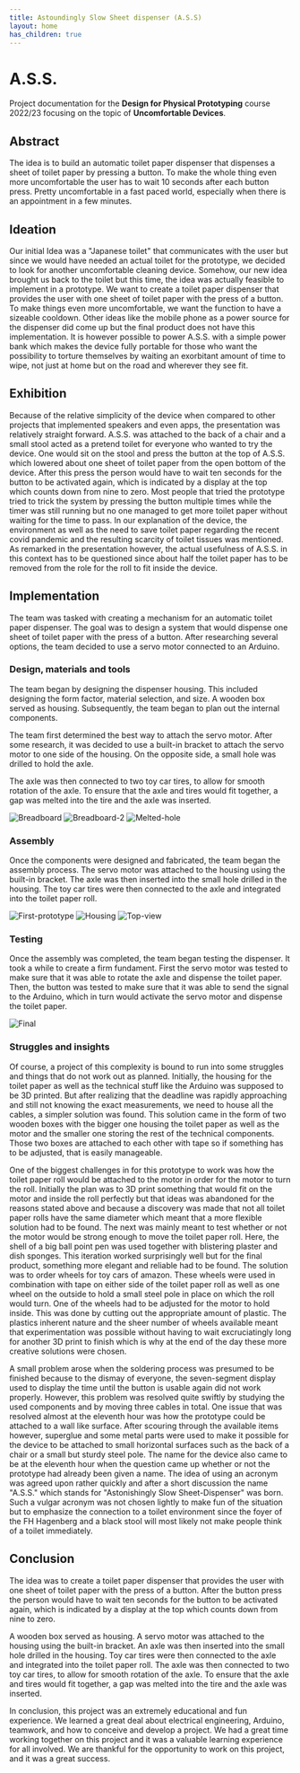 ```yaml
---
title: Astoundingly Slow Sheet dispenser (A.S.S)
layout: home
has_children: true
---
```


# A.S.S.

Project documentation for the **Design for Physical Prototyping** course 2022/23 focusing on the topic of **Uncomfortable Devices**.

## Abstract
The idea is to build an automatic toilet paper dispenser that dispenses a sheet of toilet paper by pressing a button. To make the whole thing even more uncomfortable the user has to wait 10 seconds after each button press. Pretty uncomfortable in a fast paced world, especially when there is an appointment in a few minutes.

## Ideation
Our initial Idea was a "Japanese toilet" that communicates with the user but since we would have needed an actual toilet for the prototype, we decided to look for another uncomfortable cleaning device. Somehow, our new idea brought us back to the toilet but this time, the idea was actually feasible to implement in a prototype. We want to create a toilet paper dispenser that provides the user with one sheet of toilet paper with the press of a button. To make things even more uncomfortable, we want the function to have a sizeable cooldown. Other ideas like the mobile phone as a power source for the dispenser did come up but the final product does not have this implementation. It is however possible to power A.S.S. with a simple power bank which makes the device fully portable for those who want the possibility to torture themselves by waiting an exorbitant amount of time to wipe, not just at home but on the road and wherever they see fit.

## Exhibition
Because of the relative simplicity of the device when compared to other projects that implemented speakers and even apps, the presentation was relatively straight forward. A.S.S. was attached to the back of a chair and a small stool acted as a pretend toilet for everyone who wanted to try the device. One would sit on the stool and press the button at the top of A.S.S. which lowered about one sheet of toilet paper from the open bottom of the device. After this press the person would have to wait ten seconds for the button to be activated again, which is indicated by a display at the top which counts down from nine to zero. Most people that tried the prototype tried to trick the system by pressing the button multiple times while the timer was still running but no one managed to get more toilet paper without waiting for the time to pass. In our explanation of the device, the environment as well as the need to save toilet paper regarding the recent covid pandemic and the resulting scarcity of toilet tissues was mentioned. As remarked in the presentation however, the actual usefulness of A.S.S. in this context has to be questioned since about half the toilet paper has to be removed from the role for the roll to fit inside the device.

## Implementation

The team was tasked with creating a mechanism for an automatic toilet paper dispenser. The goal was to design a system that would dispense one sheet of toilet paper with the press of a button. After researching several options, the team decided to use a servo motor connected to an Arduino.

### Design, materials and tools
The team began by designing the dispenser housing. This included designing the form factor, material selection, and size. A wooden box served as housing. Subsequently, the team began to plan out the internal components.

The team first determined the best way to attach the servo motor. After some research, it was decided to use a built-in bracket to attach the servo motor to one side of the housing. On the opposite side, a small hole was drilled to hold the axle.

The axle was then connected to two toy car tires, to allow for smooth rotation of the axle. To ensure that the axle and tires would fit together, a gap was melted into the tire and the axle was inserted.

![Breadboard](assets/cables.jpeg)
![Breadboard-2](assets/breadboard.jpeg)
![Melted-hole](assets/hole.jpeg)


### Assembly
Once the components were designed and fabricated, the team began the assembly process. The servo motor was attached to the housing using the built-in bracket. The axle was then inserted into the small hole drilled in the housing. The toy car tires were then connected to the axle and integrated into the toilet paper roll.

![First-prototype](assets/first_prototype.jpeg)
![Housing](assets/housing.jpeg)
![Top-view](assets/top_view.png)

### Testing
Once the assembly was completed, the team began testing the dispenser. It took a while to create a firm fundament. First the servo motor was tested to make sure that it was able to rotate the axle and dispense the toilet paper. Then, the button was tested to make sure that it was able to send the signal to the Arduino, which in turn would activate the servo motor and dispense the toilet paper. 

![Final](assets/main.png)

### Struggles and insights

Of course, a project of this complexity is bound to run into some struggles and things that do not work out as planned. Initially, the housing for the toilet paper as well as the technical stuff like the Arduino was supposed to be 3D printed. But after realizing that the deadline was rapidly approaching and still not knowing the exact measurements, we need to house all the cables, a simpler solution was found. This solution came in the form of two wooden boxes with the bigger one housing the toilet paper as well as the motor and the smaller one storing the rest of the technical components. Those two boxes are attached to each other with tape so if something has to be adjusted, that is easily manageable. 

One of the biggest challenges in for this prototype to work was how the toilet paper roll would be attached to the motor in order for the motor to turn the roll. Initially the plan was to 3D print something that would fit on the motor and inside the roll perfectly but that ideas was abandoned for the reasons stated above and because a discovery was made that not all toilet paper rolls have the same diameter which meant that a more flexible solution had to be found. The next was mainly meant to test whether or not the motor would be strong enough to move the toilet paper roll. Here, the shell of a big ball point pen was used together with blistering plaster and dish sponges. This iteration worked surprisingly well but for the final product, something more elegant and reliable had to be found. The solution was to order wheels for toy cars of amazon. These wheels were used in combination with tape on either side of the toilet paper roll as well as one wheel on the outside to hold a small steel pole in place on which the roll would turn. One of the wheels had to be adjusted for the motor to hold inside. This was done by cutting out the appropriate amount of plastic. The plastics inherent nature and the sheer number of wheels available meant that experimentation was possible without having to wait excruciatingly long for another 3D print to finish which is why at the end of the day these more creative solutions were chosen.

A small problem arose when the soldering process was presumed to be finished because to the dismay of everyone, the seven-segment display used to display the time until the button is usable again did not work properly. However, this problem was resolved quite swiftly by studying the used components and by moving three cables in total. One issue that was resolved almost at the eleventh hour was how the prototype could be attached to a wall like surface. After scouring through the available items however, superglue and some metal parts were used to make it possible for the device to be attached to small horizontal surfaces such as the back of a chair or a small but sturdy steel pole. 
The name for the device also came to be at the eleventh hour when the question came up whether or not the prototype had already been given a name. The idea of using an acronym was agreed upon rather quickly and after a short discussion the name "A.S.S." which stands for "Astonishingly Slow Sheet-Dispenser" was born. Such a vulgar acronym was not chosen lightly to make fun of the situation but to emphasize the connection to a toilet environment since the foyer of the FH Hagenberg and a black stool will most likely not make people think of a toilet immediately. 

## Conclusion
The idea was to create a toilet paper dispenser that provides the user with one sheet of toilet paper with the press of a button. After the button press the person would have to wait ten seconds for the button to be activated again, which is indicated by a display at the top which counts down from nine to zero.

A wooden box served as housing. A servo motor was attached to the housing using the built-in bracket. An axle was then inserted into the small hole drilled in the housing. Toy car tires were then connected to the axle and integrated into the toilet paper roll. The axle was then connected to two toy car tires, to allow for smooth rotation of the axle. To ensure that the axle and tires would fit together, a gap was melted into the tire and the axle was inserted.

In conclusion, this project was an extremely educational and fun experience. We learned a great deal about electrical engineering, Arduino, teamwork, and how to conceive and develop a project. We had a great time working together on this project and it was a valuable learning experience for all involved. We are thankful for the opportunity to work on this project, and it was a great success.

